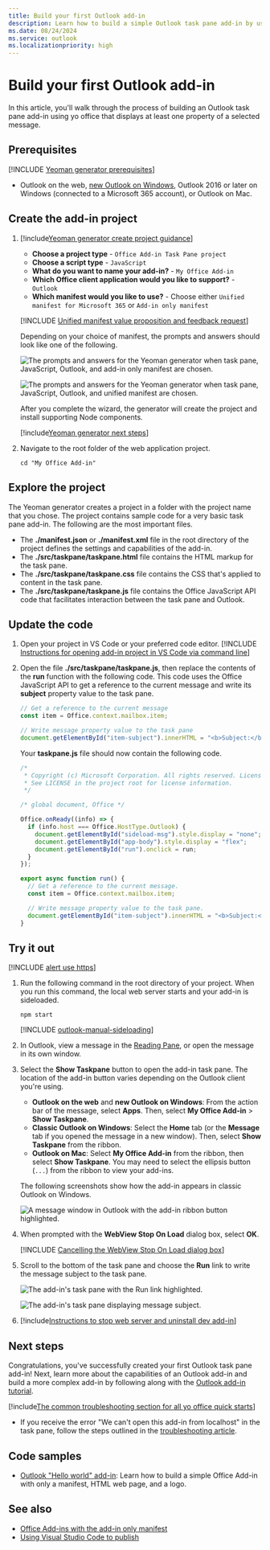 ```yaml
---
title: Build your first Outlook add-in
description: Learn how to build a simple Outlook task pane add-in by using the Office JS API.
ms.date: 08/24/2024
ms.service: outlook
ms.localizationpriority: high
---
```


# Build your first Outlook add-in

In this article, you'll walk through the process of building an Outlook task pane add-in using yo office that displays at least one property of a selected message.

## Prerequisites

[!INCLUDE [Yeoman generator prerequisites](../includes/quickstart-yo-prerequisites.md)]

- Outlook on the web, [new Outlook on Windows](https://support.microsoft.com/office/656bb8d9-5a60-49b2-a98b-ba7822bc7627), Outlook 2016 or later on Windows (connected to a Microsoft 365 account), or Outlook on Mac.

## Create the add-in project

1. [!include[Yeoman generator create project guidance](../includes/yo-office-command-guidance.md)]

    - **Choose a project type** - `Office Add-in Task Pane project`
    - **Choose a script type** - `JavaScript`
    - **What do you want to name your add-in?** - `My Office Add-in`
    - **Which Office client application would you like to support?** - `Outlook`
    - **Which manifest would you like to use?** - Choose either `Unified manifest for Microsoft 365` or `Add-in only manifest`

    [!INCLUDE [Unified manifest value proposition and feedback request](../includes/unified-manifest-value-prop-feedback.md)]

    Depending on your choice of manifest, the prompts and answers should look like one of the following.

    ![The prompts and answers for the Yeoman generator when task pane, JavaScript, Outlook, and add-in only manifest are chosen.](../images/yo-office-outlook-xml-manifest-javascript.png)

    ![The prompts and answers for the Yeoman generator when task pane, JavaScript, Outlook, and unified manifest are chosen.](../images/yo-office-outlook-json-manifest-javascript.png)

    After you complete the wizard, the generator will create the project and install supporting Node components.

    [!include[Yeoman generator next steps](../includes/yo-office-next-steps.md)]

1. Navigate to the root folder of the web application project.

    ```command&nbsp;line
    cd "My Office Add-in"
    ```

## Explore the project

The Yeoman generator creates a project in a folder with the project name that you chose. The project contains sample code for a very basic task pane add-in. The following are the most important files.

- The **./manifest.json** or **./manifest.xml** file in the root directory of the project defines the settings and capabilities of the add-in.
- The **./src/taskpane/taskpane.html** file contains the HTML markup for the task pane.
- The **./src/taskpane/taskpane.css** file contains the CSS that's applied to content in the task pane.
- The **./src/taskpane/taskpane.js** file contains the Office JavaScript API code that facilitates interaction between the task pane and Outlook.

## Update the code

1. Open your project in VS Code or your preferred code editor.
   [!INCLUDE [Instructions for opening add-in project in VS Code via command line](../includes/vs-code-open-project-via-command-line.md)]

1. Open the file **./src/taskpane/taskpane.js**, then replace the contents of the **run** function with the following code. This code uses the Office JavaScript API to get a reference to the current message and write its **subject** property value to the task pane.

    ```js
    // Get a reference to the current message
    const item = Office.context.mailbox.item;

    // Write message property value to the task pane
    document.getElementById("item-subject").innerHTML = "<b>Subject:</b> <br/>" + item.subject;
    ```

    Your **taskpane.js** file should now contain the following code.

    ```js
    /*
     * Copyright (c) Microsoft Corporation. All rights reserved. Licensed under the MIT license.
     * See LICENSE in the project root for license information.
     */

    /* global document, Office */

    Office.onReady((info) => {
      if (info.host === Office.HostType.Outlook) {
        document.getElementById("sideload-msg").style.display = "none";
        document.getElementById("app-body").style.display = "flex";
        document.getElementById("run").onclick = run;
      }
    });
    
    export async function run() {
      // Get a reference to the current message.
      const item = Office.context.mailbox.item;
    
      // Write message property value to the task pane.
      document.getElementById("item-subject").innerHTML = "<b>Subject:</b> <br/>" + item.subject;
    }
    ```

## Try it out

[!INCLUDE [alert use https](../includes/alert-use-https.md)]

1. Run the following command in the root directory of your project. When you run this command, the local web server starts and your add-in is sideloaded.

    ```command&nbsp;line
    npm start
    ```

    [!INCLUDE [outlook-manual-sideloading](../includes/outlook-manual-sideloading.md)]

1. In Outlook, view a message in the [Reading Pane](https://support.microsoft.com/office/2fd687ed-7fc4-4ae3-8eab-9f9b8c6d53f0), or open the message in its own window.

1. Select the **Show Taskpane** button to open the add-in task pane. The location of the add-in button varies depending on the Outlook client you're using. 

    - **Outlook on the web** and **new Outlook on Windows**: From the action bar of the message, select **Apps**. Then, select **My Office Add-in** > **Show Taskpane**.
    - **Classic Outlook on Windows**: Select the **Home** tab (or the **Message** tab if you opened the message in a new window). Then, select **Show Taskpane** from the ribbon.
    - **Outlook on Mac**: Select **My Office Add-in** from the ribbon, then select **Show Taskpane**. You may need to select the ellipsis button (`...`)  from the ribbon to view your add-ins.

    The following screenshots show how the add-in appears in classic Outlook on Windows.

    ![A message window in Outlook with the add-in ribbon button highlighted.](../images/outlook-quick-start-button-1.png)

1. When prompted with the **WebView Stop On Load** dialog box, select **OK**.

    [!INCLUDE [Cancelling the WebView Stop On Load dialog box](../includes/webview-stop-on-load-cancel-dialog.md)]

1. Scroll to the bottom of the task pane and choose the **Run** link to write the message subject to the task pane.

    ![The add-in's task pane with the Run link highlighted.](../images/outlook-quick-start-task-pane-2.png)

    ![The add-in's task pane displaying message subject.](../images/outlook-quick-start-task-pane-3.png)

1. [!include[Instructions to stop web server and uninstall dev add-in](../includes/stop-uninstall-outlook-dev-add-in.md)]

## Next steps

Congratulations, you've successfully created your first Outlook task pane add-in! Next, learn more about the capabilities of an Outlook add-in and build a more complex add-in by following along with the [Outlook add-in tutorial](../tutorials/outlook-tutorial.md).

[!include[The common troubleshooting section for all yo office quick starts](../includes/quickstart-troubleshooting-yo.md)]

- If you receive the error "We can't open this add-in from localhost" in the task pane, follow the steps outlined in the [troubleshooting article](/office/troubleshoot/office-suite-issues/cannot-open-add-in-from-localhost).

## Code samples

- [Outlook "Hello world" add-in](https://github.com/OfficeDev/Office-Add-in-samples/tree/main/Samples/hello-world/outlook-hello-world): Learn how to build a simple Office Add-in with only a manifest, HTML web page, and a logo.

## See also

- [Office Add-ins with the add-in only manifest](../develop/xml-manifest-overview.md)
- [Using Visual Studio Code to publish](../publish/publish-add-in-vs-code.md#using-visual-studio-code-to-publish)
